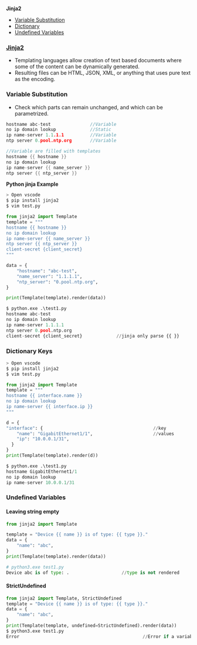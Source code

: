 **Jinja2**
- [Variable Substitution](#v)
- [Dictionary](#d)
- [Undefined Variables](#u)

### [Jinja2](https://ttl255.com/jinja2-tutorial-part-1-introduction-and-variable-substitution/)
- Templating languages allow creation of text based documents where some of the content can be dynamically generated.
- Resulting files can be HTML, JSON, XML, or anything that uses pure text as the encoding.

<a name=v></a>
### Variable Substitution
- Check which parts can remain unchanged, and which can be parametrized. 
```c
hostname abc-test               //Variable
no ip domain lookup             //Static
ip name-server 1.1.1.1          //Variable
ntp server 0.pool.ntp.org       //Variable

//Variable are filled with templates
hostname {{ hostname }}                 
no ip domain lookup
ip name-server {{ name_server }}    
ntp server {{ ntp_server }}
```
**Python jinja Example**
```py
> Open vscode
$ pip install jinja2
$ vim test.py

from jinja2 import Template
template = """
hostname {{ hostname }}
no ip domain lookup
ip name-server {{ name_server }}
ntp server {{ ntp_server }}
client-secret {client_secret}
"""

data = {
    "hostname": "abc-test",
    "name_server": "1.1.1.1",
    "ntp_server": "0.pool.ntp.org",
}

print(Template(template).render(data))

$ python.exe .\test1.py
hostname abc-test
no ip domain lookup
ip name-server 1.1.1.1
ntp server 0.pool.ntp.org
client-secret {client_secret}             //jinja only parse {{ }}
```

<a name=d></a>
### Dictionary Keys
```py
> Open vscode
$ pip install jinja2
$ vim test.py

from jinja2 import Template
template = """
hostname {{ interface.name }}
no ip domain lookup
ip name-server {{ interface.ip }}
"""

d = {
"interface": {                                          //key
    "name": "GigabitEthernet1/1",                       //values
    "ip": "10.0.0.1/31",
  }
}
print(Template(template).render(d))

$ python.exe .\test1.py
hostname GigabitEthernet1/1
no ip domain lookup
ip name-server 10.0.0.1/31
```

<a name=u></a>
### Undefined Variables
#### Leaving string empty
```py
from jinja2 import Template

template = "Device {{ name }} is of type: {{ type }}."
data = {
    "name": "abc",
}
print(Template(template).render(data))

# python3.exe test1.py
Device abc is of type: .                    //type is not rendered
```
#### StrictUndefined 
```py
from jinja2 import Template, StrictUndefined
template = "Device {{ name }} is of type: {{ type }}."
data = {
    "name": "abc",
}
print(Template(template, undefined=StrictUndefined).render(data))
$ python3.exe test1.py
Error                                               //Error if a variable is not found
```

